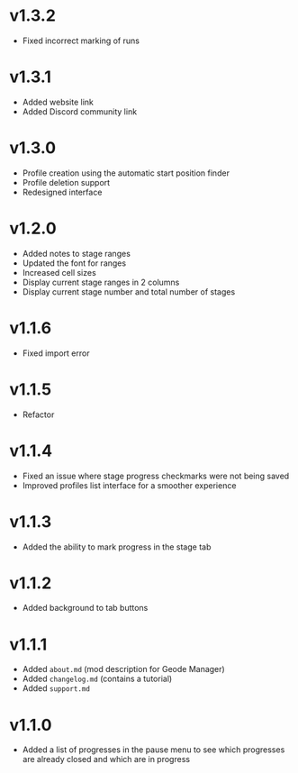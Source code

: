 # v1.3.2
- Fixed incorrect marking of runs

# v1.3.1
- Added website link
- Added Discord community link

# v1.3.0
- Profile creation using the automatic start position finder
- Profile deletion support
- Redesigned interface

# v1.2.0
- Added notes to stage ranges
- Updated the font for ranges
- Increased cell sizes
- Display current stage ranges in 2 columns
- Display current stage number and total number of stages

# v1.1.6
- Fixed import error

# v1.1.5
- Refactor

# v1.1.4
- Fixed an issue where stage progress checkmarks were not being saved
- Improved profiles list interface for a smoother experience

# v1.1.3
- Added the ability to mark progress in the stage tab

# v1.1.2
- Added background to tab buttons

# v1.1.1
- Added `about.md` (mod description for Geode Manager)
- Added `changelog.md` (contains a tutorial)
- Added `support.md`

# v1.1.0
- Added a list of progresses in the pause menu to see which progresses are already closed and which are in progress